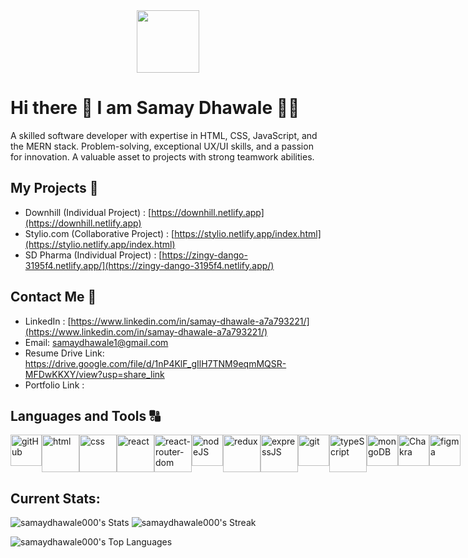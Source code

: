<div id="header" align="center">
  <img src="https://media.giphy.com/media/M9gbBd9nbDrOTu1Mqx/giphy.gif" width="100"/>
</div>

# Hi there 👋 I am Samay Dhawale 👨‍💻

A skilled software developer with expertise in HTML, CSS, JavaScript, and the MERN stack. Problem-solving, exceptional UX/UI skills, and a passion for innovation. A valuable asset to projects with strong teamwork abilities.

## My Projects 📑
- Downhill (Individual Project) : [https://downhill.netlify.app](https://downhill.netlify.app)
- Stylio.com (Collaborative Project) : [https://stylio.netlify.app/index.html](https://stylio.netlify.app/index.html)
- SD Pharma (Individual Project) : [https://zingy-dango-3195f4.netlify.app/](https://zingy-dango-3195f4.netlify.app/)

## Contact Me 🤝
- LinkedIn : [https://www.linkedin.com/in/samay-dhawale-a7a793221/](https://www.linkedin.com/in/samay-dhawale-a7a793221/) 
- Email: samaydhawale1@gmail.com
- Resume Drive Link: https://drive.google.com/file/d/1nP4KlF_gIlH7TNM9eqmMQSR-MFDwKKXY/view?usp=share_link
- Portfolio Link :

## Languages and Tools 🔠

<div style = "display:flex">
  <img style="height:50px" src="https://brandeps.com/icon-download/G/Github-badge-icon-vector-01.svg" alt="gitHub"/>
   <img style="height:60px" src="https://brandeps.com/logo-download/H/HTML-5-logo-vector-01.svg" alt="html"/>
   <img style="height:60px" src="https://brandeps.com/logo-download/C/CSS-3-logo-vector-01.svg" alt="css"/>
   <img style="height:60px"  src="https://brandeps.com/logo-download/R/React-logo-vector-01.svg" alt="react"/>
   <img style="height:60px" src="https://brandeps.com/logo-download/R/React-Router-logo-vector-01.svg" alt="react-router-dom"/>
   <img style="height:50px" src="https://brandeps.com/logo-download/N/Node-JS-logo-vector-02.svg" alt="nodeJS"/>
   <img style="height:60px" src="https://brandeps.com/logo-download/R/Redux-logo-vector-01.svg" alt="redux"/>
   <img style="height:60px" src="https://youteam.io/blog/wp-content/uploads/2022/04/expressjs_logo.png" alt="expressJS"/>
   <img style="height:50px" src="https://brandeps.com/icon-download/G/Git-icon-vector-06.svg" alt="git"/>
  <img style="height:60px" src="https://www.svgrepo.com/show/374144/typescript.svg" alt="typeScript"/>
  <img style="height:50px" src="https://res.cloudinary.com/crunchbase-production/image/upload/c_lpad,f_auto,q_auto:eco,dpr_1/erkxwhl1gd48xfhe2yld" alt="mongoDB"/>
  <img style="height:50px" src="https://i.imgur.com/EMykZb3.png" alt="Chakra"/>
   <img style="height:50px" src="https://brandeps.com/logo-download/F/Figma-logo-vector-01.svg" alt="figma"/>
</div>

## Current Stats: 
![samaydhawale000's Stats](https://github-readme-stats.vercel.app/api?username=samaydhawale000&theme=transparent&show_icons=true&hide_border=false&count_private=true)
![samaydhawale000's Streak](https://github-readme-streak-stats.herokuapp.com/?user=samaydhawale000&theme=transparent&hide_border=false)

![samaydhawale000's Top Languages](https://github-readme-stats.vercel.app/api/top-langs/?username=samaydhawale000&theme=transparent&show_icons=true&hide_border=false&layout=compact)




<!--
**samaydhawale000/samaydhawale000** is a ✨ _special_ ✨ repository because its `README.md` (this file) appears on your GitHub profile.
Here are some ideas to get you started:

- 🔭 I’m currently working on ...
- 🌱 I’m currently learning ...
- 👯 I’m looking to collaborate on ...
- 🤔 I’m looking for help with ...
- 💬 Ask me about ...
- 📫 How to reach me: ...
- 😄 Pronouns: ...
- ⚡ Fun fact: ...
-->
